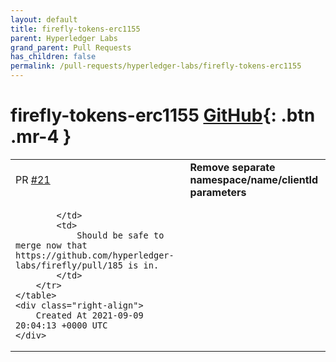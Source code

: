 ```yaml
---
layout: default
title: firefly-tokens-erc1155
parent: Hyperledger Labs
grand_parent: Pull Requests
has_children: false
permalink: /pull-requests/hyperledger-labs/firefly-tokens-erc1155
---
```


# firefly-tokens-erc1155 <span class="fs-3 right-align">[GitHub](https://github.com/hyperledger-labs/firefly-tokens-erc1155){: .btn .mr-4 }</span>


<div>
    <table>
        <tr>
            <td>
                PR <a href="https://github.com/hyperledger-labs/firefly-tokens-erc1155/pull/21" class=".btn">#21</a>
            </td>
            <td>
                <b>
                    Remove separate namespace/name/clientId parameters
                </b>
            </td>
        </tr>
        <tr>
            <td>
                
            </td>
            <td>
                Should be safe to merge now that https://github.com/hyperledger-labs/firefly/pull/185 is in.
            </td>
        </tr>
    </table>
    <div class="right-align">
        Created At 2021-09-09 20:04:13 +0000 UTC
    </div>
</div>

